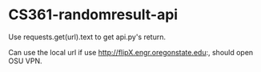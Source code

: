 # CS361-randomresult-api

Use requests.get(url).text to get api.py's return.

Can use the local url
if use http://flipX.engr.oregonstate.edu:, should open OSU VPN.
